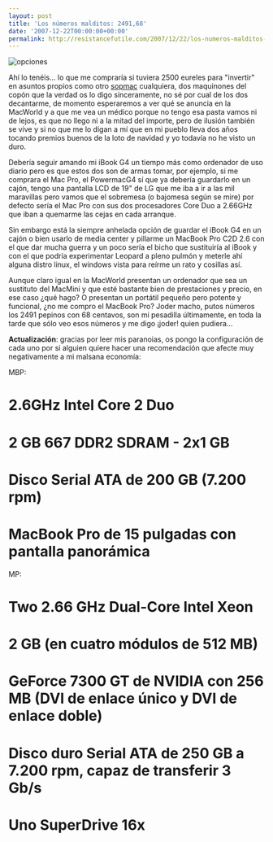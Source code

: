 ```yaml
---
layout: post
title: 'Los números malditos: 2491,68'
date: '2007-12-22T00:00:00+00:00'
permalink: http://resistancefutile.com/2007/12/22/los-numeros-malditos-249168/
---
```

<img src='http://resistancefutile.com/wp-content/opciones.png' alt='opciones' class="centro" />

Ahí lo tenéis... lo que me compraría si tuviera 2500 eureles para "invertir" en asuntos propios como otro <a href="http://sopmacsl.com">sopmac</a> cualquiera, dos maquinones del copón que la verdad os lo digo sinceramente, no sé por cual de los dos decantarme, de momento esperaremos a ver qué se anuncia en la MacWorld y a que me vea un médico porque no tengo esa pasta vamos ni de lejos, es que no llego ni a la mitad del importe, pero de ilusión también se vive y si no que me lo digan a mí que en mi pueblo lleva dos años tocando premios buenos de la loto de navidad y yo todavía no he visto un duro.

Debería seguir amando mi iBook G4 un tiempo más como ordenador de uso diario pero es que estos dos son de armas tomar, por ejemplo, si me comprara el Mac Pro, el PowermacG4 sí que ya debería guardarlo en un cajón, tengo una pantalla LCD de 19" de LG que me iba a ir a las mil maravillas pero vamos que el sobremesa (o bajomesa según se mire) por defecto sería el Mac Pro con sus dos procesadores Core Duo a 2.66GHz que iban a quemarme las cejas en cada arranque. 

Sin embargo está la siempre anhelada opción de guardar el iBook G4 en un cajón o bien usarlo de media center y pillarme un MacBook Pro C2D 2.6 con el que dar mucha guerra y un poco sería el bicho que sustituiría al iBook y con el que podría experimentar Leopard a pleno pulmón y meterle ahí alguna distro linux, el windows vista para reírme un rato y cosillas así.

Aunque claro igual en la MacWorld presentan un ordenador que sea un sustituto del MacMini y que esté bastante bien de prestaciones y precio, en ese caso ¿qué hago? O presentan un portátil pequeño pero potente y funcional, ¿no me compro el MacBook Pro? Joder macho, putos números los 2491 pepinos con 68 centavos, son mi pesadilla últimamente, en toda la tarde que sólo veo esos números y me digo ¡joder! quien pudiera...

<strong>Actualización</strong>: gracias por leer mis paranoias, os pongo la configuración de cada uno por si alguien quiere hacer una recomendación que afecte muy negativamente a mi malsana economía:

MBP: 
# 2.6GHz Intel Core 2 Duo
# 2 GB 667 DDR2 SDRAM - 2x1 GB
# Disco Serial ATA de 200 GB (7.200 rpm)
# MacBook Pro de 15 pulgadas con pantalla panorámica

MP:
# Two 2.66 GHz Dual-Core Intel Xeon
# 2 GB (en cuatro módulos de 512 MB)
# GeForce 7300 GT de NVIDIA con 256 MB (DVI de enlace único y DVI de enlace doble)
# Disco duro Serial ATA de 250 GB a 7.200 rpm, capaz de transferir 3 Gb/s
# Uno SuperDrive 16x
